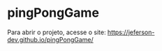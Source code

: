 # pingPongGame

Para abrir o projeto, acesse o site: https://jeferson-dev.github.io/pingPongGame/
 
